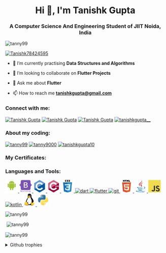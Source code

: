 <h1 align="center">Hi 👋, I'm Tanishk Gupta</h1>
<h3 align="center">A Computer Science And Engineering Student of JIIT Noida, India</h3>

<p align="left"> <img src="https://komarev.com/ghpvc/?username=tanny99&label=Profile%20views&color=0e75b6&style=flat" alt="tanny99" /> </p>


<p align="left"> <a href="https://twitter.com/Tanishk78424595" target="blank"><img src="https://img.shields.io/twitter/follow/Tanishk78424595?logo=twitter&style=for-the-badge" alt="Tanishk78424595" /></a> </p>

- 🌱 I’m currently practising **Data Structures and Algorithms**

- 👯 I’m looking to collaborate on **Flutter Projects**

- 💬 Ask me about **Flutter**

- 📫 How to reach me **tanishkgupta@gmail.com**

<h3 align="left">Connect with me:</h3>
<p align="left">
<a href="https://twitter.com/Tanishk78424595" target="blank"><img align="center" src="https://raw.githubusercontent.com/rahuldkjain/github-profile-readme-generator/master/src/images/icons/Social/twitter.svg" alt="Tanishk Gupta" height="30" width="40" /></a>
<a href="https://www.linkedin.com/in/tanishk-gupta-938b891a9/" target="blank"><img align="center" src="https://raw.githubusercontent.com/rahuldkjain/github-profile-readme-generator/master/src/images/icons/Social/linked-in-alt.svg" alt="Tanishk Gupta" height="30" width="40" /></a>
<a href="https://www.facebook.com/tanishk.gupta.182/" target="blank"><img align="center" src="https://raw.githubusercontent.com/rahuldkjain/github-profile-readme-generator/master/src/images/icons/Social/facebook.svg" alt="Tanishk Gupta" height="30" width="40" /></a>
<a href="https://www.instagram.com/tanishkgupta__/" target="blank"><img align="center" src="https://raw.githubusercontent.com/rahuldkjain/github-profile-readme-generator/master/src/images/icons/Social/instagram.svg" alt="tanishkgupta__" height="30" width="40" /></a>
<h3 align="left">About my coding:</h3>
<a href="https://auth.geeksforgeeks.org/user/tanishkgupta10/practice/" target="blank"><img align="center" src="https://upload.wikimedia.org/wikipedia/commons/thumb/4/43/GeeksforGeeks.svg/2560px-GeeksforGeeks.svg.png" alt="tanny99" height="30" width="40" /></a>
<a href="https://leetcode.com/tanny9000/" target="blank"><img align="center" src="https://raw.githubusercontent.com/rahuldkjain/github-profile-readme-generator/master/src/images/icons/Social/leet-code.svg" alt="tanny9000" height="30" width="40" /></a>
<a href="https://www.hackerrank.com/tanishkgupta10" target="blank"><img align="center" src="https://raw.githubusercontent.com/rahuldkjain/github-profile-readme-generator/master/src/images/icons/Social/hackerrank.svg" alt="tanishkgupta10" height="30" width="40" /></a>

</p>
<h3 align="left">My Certificates:</h3>

<h3 align="left">Languages and Tools:</h3>
<p align="left"> <a href="https://developer.android.com" target="_blank"> <img src="https://raw.githubusercontent.com/devicons/devicon/master/icons/android/android-original-wordmark.svg" alt="android" width="40" height="40"/> </a> <a href="https://getbootstrap.com" target="_blank"> <img src="https://raw.githubusercontent.com/devicons/devicon/master/icons/bootstrap/bootstrap-plain-wordmark.svg" alt="bootstrap" width="40" height="40"/> </a> <a href="https://www.cprogramming.com/" target="_blank"> <img src="https://raw.githubusercontent.com/devicons/devicon/master/icons/c/c-original.svg" alt="c" width="40" height="40"/> </a> <a href="https://www.w3schools.com/cpp/" target="_blank"> <img src="https://raw.githubusercontent.com/devicons/devicon/master/icons/cplusplus/cplusplus-original.svg" alt="cplusplus" width="40" height="40"/> </a> <a href="https://www.w3schools.com/css/" target="_blank"> <img src="https://raw.githubusercontent.com/devicons/devicon/master/icons/css3/css3-original-wordmark.svg" alt="css3" width="40" height="40"/> </a> <a href="https://dart.dev" target="_blank"> <img src="https://www.vectorlogo.zone/logos/dartlang/dartlang-icon.svg" alt="dart" width="40" height="40"/> </a> <a href="https://flutter.dev" target="_blank"> <img src="https://www.vectorlogo.zone/logos/flutterio/flutterio-icon.svg" alt="flutter" width="40" height="40"/> </a> <a href="https://git-scm.com/" target="_blank"> <img src="https://www.vectorlogo.zone/logos/git-scm/git-scm-icon.svg" alt="git" width="40" height="40"/> </a> <a href="https://www.w3.org/html/" target="_blank"> <img src="https://raw.githubusercontent.com/devicons/devicon/master/icons/html5/html5-original-wordmark.svg" alt="html5" width="40" height="40"/> </a> <a href="https://www.java.com" target="_blank"> <img src="https://raw.githubusercontent.com/devicons/devicon/master/icons/java/java-original.svg" alt="java" width="40" height="40"/> </a> <a href="https://developer.mozilla.org/en-US/docs/Web/JavaScript" target="_blank"> <img src="https://raw.githubusercontent.com/devicons/devicon/master/icons/javascript/javascript-original.svg" alt="javascript" width="40" height="40"/> </a> <a href="https://kotlinlang.org" target="_blank"> <img src="https://www.vectorlogo.zone/logos/kotlinlang/kotlinlang-icon.svg" alt="kotlin" width="40" height="40"/> </a> <a href="https://www.linux.org/" target="_blank"> <img src="https://raw.githubusercontent.com/devicons/devicon/master/icons/linux/linux-original.svg" alt="linux" width="40" height="40"/> </a> <a href="https://www.python.org" target="_blank"> <img src="https://raw.githubusercontent.com/devicons/devicon/master/icons/python/python-original.svg" alt="python" width="40" height="40"/> </a> </p>

<p><img align="left" src="https://github-readme-stats.vercel.app/api/top-langs?username=tanny99&show_icons=true&theme=dark&locale=en&layout=compact" alt="tanny99" /></p>
<br>
<p>&nbsp;<img align="center" src="https://github-readme-stats.vercel.app/api?username=tanny99&show_icons=true&theme=dark&locale=en" alt="tanny99" /></p>

<p><img align="center" src="https://github-readme-streak-stats.herokuapp.com/?user=tanny99&theme=dark" alt="tanny99" /></p>
<details>
  <summary> Github trophies </summary>
      <p align="left"> <a href="https://github.com/ryo-ma/github-profile-trophy"><img src="https://github-profile-trophy.vercel.app/?username=tanny99" alt="tanny99" />       </a> </p>
</details>



